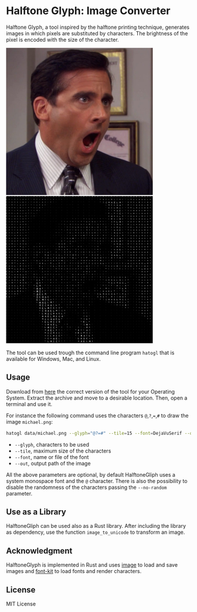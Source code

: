 # Halftone Glyph: Image Converter

Halftone Glyph, a tool inspired by the halftone printing technique, generates images in which pixels are substituted by characters.
The brightness of the pixel is encoded with the size of the character.

<img src="./data/michael.png" width=400px/> <img src="./data/michael_gliph.png" width=400px/>

The tool can be used trough the command line program `hatogl` that is available for Windows, Mac, and Linux.


## Usage
Download from [here](https://github.com/lucarin91/HalftoneGlyph/releases) the correct version of the tool for your Operating System.
Extract the archive and move to a desirable location. Then, open a terminal and use it.

For instance the following command uses the characters `@`,`?`,`=`,`#` to draw the image `michael.png`:

```sh
hatogl data/michael.png --glyph="@?=#" --tile=15 --font=DejaVuSerif --out=michael_gliph.png
```
- `--glyph`, characters to be used
- `--tile`, maximum size of the characters
- `--font`, name or file of the font 
- `--out`, output path of the image

All the above parameters are optional, by default HalftoneGliph uses a system monospace font and the `@` character.
There is also the possibility to disable the randomness of the characters passing the `--no-random` parameter.

## Use as a Library
HalftoneGliph can be used also as a Rust library.
After including the library as dependency, use the function `image_to_unicode` to transform an image.


## Acknowledgment
HalftoneGlyph is implemented in Rust and uses [image](https://github.com/image-rs/image) to load and save images and [font-kit](https://github.com/servo/font-kit) to load fonts and render characters.

## License

MIT License